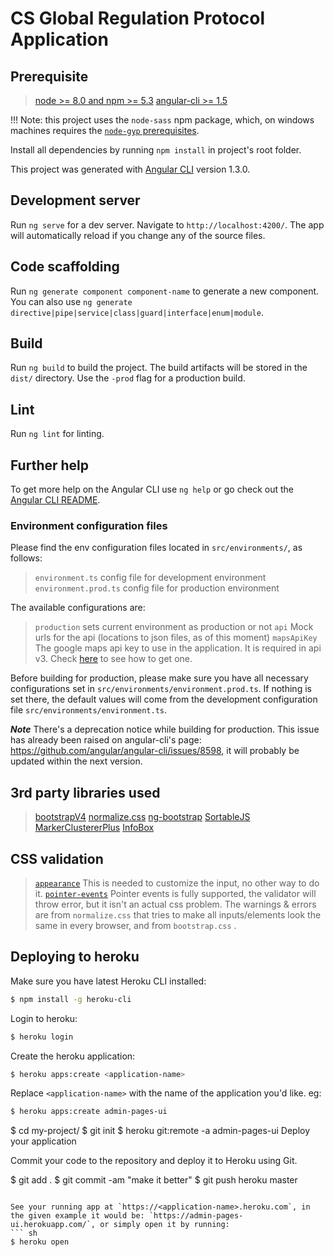 # CS Global Regulation Protocol Application

## Prerequisite
> [node >= 8.0 and npm >= 5.3](https://nodejs.org/en/download/)
> [angular-cli >= 1.5](https://github.com/angular/angular-cli#installation)

!!! Note: this project uses the `node-sass` npm package, which, on windows machines requires the [`node-gyp` prerequisites](https://github.com/nodejs/node-gyp#on-windows).

Install all dependencies by running `npm install` in project's root folder.

This project was generated with [Angular CLI](https://github.com/angular/angular-cli) version 1.3.0.

## Development server
Run `ng serve` for a dev server. Navigate to `http://localhost:4200/`. The app will automatically reload if you change any of the source files.

## Code scaffolding
Run `ng generate component component-name` to generate a new component. You can also use `ng generate directive|pipe|service|class|guard|interface|enum|module`.

## Build
Run `ng build` to build the project. The build artifacts will be stored in the `dist/` directory. Use the `-prod` flag for a production build.

## Lint
Run `ng lint` for linting.

## Further help
To get more help on the Angular CLI use `ng help` or go check out the [Angular CLI README](https://github.com/angular/angular-cli/blob/master/README.md).

### Environment configuration files
Please find the env configuration files located in `src/environments/`, as follows:
> `environment.ts` config file for development environment
> `environment.prod.ts` config file for production environment

The available configurations are:
> `production` sets current environment as production or not
> `api` Mock urls for the api (locations to json files, as of this moment)
> `mapsApiKey` The google maps api key to use in the application. It is required in api v3. Check [here](https://developers.google.com/maps/documentation/javascript/get-api-key) to see how to get one.

Before building for production, please make sure you have all necessary configurations set in `src/environments/environment.prod.ts`.
If nothing is set there, the default values will come from the development configuration file `src/environments/environment.ts`.

***Note*** There's a deprecation notice while building for production. This issue has already been raised on angular-cli's page: https://github.com/angular/angular-cli/issues/8598, it will probably be updated within the next version. 

## 3rd party libraries used
> [bootstrapV4](http://getbootstrap.com/)
> [normalize.css](https://necolas.github.io/normalize.css/)
> [ng-bootstrap](https://ng-bootstrap.github.io/)
> [SortableJS](https://github.com/rubaxa/Sortable)
> [MarkerClustererPlus](https://github.com/googlemaps/v3-utility-library/tree/master/markerclustererplus)
> [InfoBox](https://github.com/googlemaps/v3-utility-library/tree/master/infobox)

## CSS validation
> [`appearance`](http://caniuse.com/#search=appearance) This is needed to customize the input, no other way to do it.
> [`pointer-events`](http://caniuse.com/#search=pointer-events) Pointer events is fully supported, the validator will throw error, but it isn't an actual css problem.
> The warnings & errors are from `normalize.css` that tries to make all inputs/elements look the same in every browser, and from `bootstrap.css` .

## Deploying to heroku
Make sure you have latest Heroku CLI installed:
``` sh
$ npm install -g heroku-cli
```

Login to heroku:
``` sh
$ heroku login
```

Create the heroku application:
``` sh
$ heroku apps:create <application-name>
```
Replace `<application-name>` with the name of the application you'd like. eg:
``` sh
$ heroku apps:create admin-pages-ui
```

$ cd my-project/
$ git init
$ heroku git:remote -a admin-pages-ui
Deploy your application

Commit your code to the repository and deploy it to Heroku using Git.

$ git add .
$ git commit -am "make it better"
$ git push heroku master
```

See your running app at `https://<application-name>.heroku.com`, in the given example it would be: `https://admin-pages-ui.herokuapp.com/`, or simply open it by running:
``` sh
$ heroku open
```

